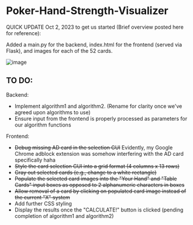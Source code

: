 # Poker-Hand-Strength-Visualizer

QUICK UPDATE Oct 2, 2023 to get us started (Brief overview posted here for reference):

Added a main.py for the backend, index.html for the frontend (served via Flask), and images for each of the 52 cards.

![image](https://github.com/GeoffreyFClark/Poker-Hand-Strength-Visualizer/assets/97141856/ab3d5112-f282-49c6-8851-a5a83d2b1386)

## TO DO:

Backend:
- Implement algorithm1 and algorithm2. (Rename for clarity once we've agreed upon algorithms to use)
- Ensure input from the frontend is properly processed as parameters for our algorithm functions

Frontend:
- ~~Debug missing AD card in the selection GUI~~ Evidently, my Google Chrome adblock extension was somehow interfering with the AD card specifically haha
- ~~Style the card selection GUI into a grid format (4 columns x 13 rows)~~
- ~~Gray out selected cards (e.g., change to a white rectangle)~~
- ~~Populate the selected card images into the "Your Hand" and "Table Cards" input boxes as opposed to 2 alphanumeric characters in boxes~~
- ~~Allow removal of a card by clicking on populated card image instead of the current "X" system~~
- Add further CSS styling
- Display the results once the "CALCULATE!" button is clicked (pending completion of algorithm1 and algorithm2)

